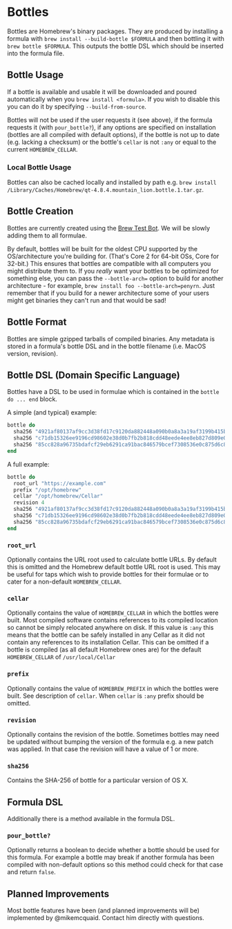 # Bottles
Bottles are Homebrew's binary packages. They are produced by installing a formula with `brew install --build-bottle $FORMULA` and then bottling it with `brew bottle $FORMULA`. This outputs the bottle DSL which should be inserted into the formula file.

## Bottle Usage
If a bottle is available and usable it will be downloaded and poured automatically when you `brew install <formula>`. If you wish to disable this you can do it by specifying `--build-from-source`.

Bottles will not be used if the user requests it (see above), if the formula requests it (with `pour_bottle?`), if any options are specified on installation (bottles are all compiled with default options), if the bottle is not up to date (e.g. lacking a checksum) or the bottle's `cellar` is not `:any` or equal to the current `HOMEBREW_CELLAR`.

### Local Bottle Usage
Bottles can also be cached locally and installed by path e.g. `brew install /Library/Caches/Homebrew/qt-4.8.4.mountain_lion.bottle.1.tar.gz`.

## Bottle Creation
Bottles are currently created using the [Brew Test Bot](Brew-Test-Bot.md). We will be slowly adding them to all formulae.

By default, bottles will be built for the oldest CPU supported by the OS/architecture you're building for. (That's Core 2 for 64-bit OSs, Core for 32-bit.) This ensures that bottles are compatible with all computers you might distribute them to. If you *really* want your bottles to be optimized for something else, you can pass the `--bottle-arch=` option to build for another architecture - for example, `brew install foo --bottle-arch=penyrn`. Just remember that if you build for a newer architecture some of your users might get binaries they can't run and that would be sad!

## Bottle Format
Bottles are simple gzipped tarballs of compiled binaries. Any metadata is stored in a formula's bottle DSL and in the bottle filename (i.e. MacOS version, revision).

## Bottle DSL (Domain Specific Language)
Bottles have a DSL to be used in formulae which is contained in the `bottle do ... end` block.

A simple (and typical) example:
```ruby
bottle do
  sha256 "4921af80137af9cc3d38fd17c9120da882448a090b0a8a3a19af3199b415bfca" => :yosemite
  sha256 "c71db15326ee9196cd98602e38d0b7fb2b818cdd48eede4ee8eb827d809e09ba" => :mavericks
  sha256 "85cc828a96735bdafcf29eb6291ca91bac846579bcef7308536e0c875d6c81d7" => :mountain_lion
end
```

A full example:
```ruby
bottle do
  root_url "https://example.com"
  prefix "/opt/homebrew"
  cellar "/opt/homebrew/Cellar"
  revision 4
  sha256 "4921af80137af9cc3d38fd17c9120da882448a090b0a8a3a19af3199b415bfca" => :yosemite
  sha256 "c71db15326ee9196cd98602e38d0b7fb2b818cdd48eede4ee8eb827d809e09ba" => :mavericks
  sha256 "85cc828a96735bdafcf29eb6291ca91bac846579bcef7308536e0c875d6c81d7" => :mountain_lion
end
```

### `root_url`
Optionally contains the URL root used to calculate bottle URLs.
By default this is omitted and the Homebrew default bottle URL root is used. This may be useful for taps which wish to provide bottles for their formulae or to cater for a non-default `HOMEBREW_CELLAR`.

### `cellar`
Optionally contains the value of `HOMEBREW_CELLAR` in which the bottles were built.
Most compiled software contains references to its compiled location so cannot be simply relocated anywhere on disk. If this value is `:any` this means that the bottle can be safely installed in any Cellar as it did not contain any references to its installation Cellar. This can be omitted if a bottle is compiled (as all default Homebrew ones are) for the default `HOMEBREW_CELLAR` of `/usr/local/Cellar`

### `prefix`
Optionally contains the value of `HOMEBREW_PREFIX` in which the bottles were built.
See description of `cellar`. When `cellar` is `:any` prefix should be omitted.

### `revision`
Optionally contains the revision of the bottle.
Sometimes bottles may need be updated without bumping the version of the formula e.g. a new patch was applied. In that case the revision will have a value of 1 or more.

### `sha256`
Contains the SHA-256 of bottle for a particular version of OS X.

## Formula DSL
Additionally there is a method available in the formula DSL.

### `pour_bottle?`
Optionally returns a boolean to decide whether a bottle should be used for this formula.
For example a bottle may break if another formula has been compiled with non-default options so this method could check for that case and return `false`.

## Planned Improvements
Most bottle features have been (and planned improvements will be) implemented by @mikemcquaid. Contact him directly with questions.
